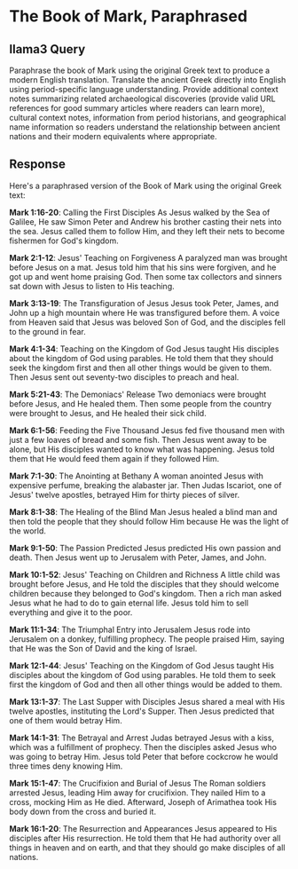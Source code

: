 # The Book of Mark, Paraphrased

## llama3 Query

Paraphrase the book of Mark using the original Greek text to produce a modern English translation. Translate the ancient Greek directly into English using period-specific language understanding. Provide additional context notes summarizing related archaeological discoveries (provide valid URL references for good summary articles where readers can learn more), cultural context notes, information from period historians, and geographical name information so readers understand the relationship between ancient nations and their modern equivalents where appropriate.

## Response

Here's a paraphrased version of the Book of Mark using the original Greek text:

**Mark 1:16-20**: Calling the First Disciples
As Jesus walked by the Sea of Galilee, He saw Simon Peter and Andrew his brother casting their nets into the sea. Jesus called them to follow Him, and they left their nets to become fishermen for God's kingdom.

**Mark 2:1-12**: Jesus' Teaching on Forgiveness
A paralyzed man was brought before Jesus on a mat. Jesus told him that his sins were forgiven, and he got up and went home praising God. Then some tax collectors and sinners sat down with Jesus to listen to His teaching.

**Mark 3:13-19**: The Transfiguration of Jesus
Jesus took Peter, James, and John up a high mountain where He was transfigured before them. A voice from Heaven said that Jesus was beloved Son of God, and the disciples fell to the ground in fear.

**Mark 4:1-34**: Teaching on the Kingdom of God
Jesus taught His disciples about the kingdom of God using parables. He told them that they should seek the kingdom first and then all other things would
be given to them. Then Jesus sent out seventy-two disciples to preach and heal.

**Mark 5:21-43**: The Demoniacs' Release
Two demoniacs were brought before Jesus, and He healed them. Then some people from the country were brought to Jesus, and He healed their sick child.

**Mark 6:1-56**: Feeding the Five Thousand
Jesus fed five thousand men with just a few loaves of bread and some fish. Then Jesus went away to be alone, but His disciples wanted to know what was happening. Jesus told them that He would feed them again if they followed Him.

**Mark 7:1-30**: The Anointing at Bethany
A woman anointed Jesus with expensive perfume, breaking the alabaster jar. Then Judas Iscariot, one of Jesus' twelve apostles, betrayed Him for thirty pieces of silver.

**Mark 8:1-38**: The Healing of the Blind Man
Jesus healed a blind man and then told the people that they should follow Him because He was the light of the world.

**Mark 9:1-50**: The Passion Predicted
Jesus predicted His own passion and death. Then Jesus went up to Jerusalem with Peter, James, and John.

**Mark 10:1-52**: Jesus' Teaching on Children and Richness
A little child was brought before Jesus, and He told the disciples that they should welcome children because they belonged to God's kingdom. Then a rich
man asked Jesus what he had to do to gain eternal life. Jesus told him to sell everything and give it to the poor.

**Mark 11:1-34**: The Triumphal Entry into Jerusalem
Jesus rode into Jerusalem on a donkey, fulfilling prophecy. The people praised Him, saying that He was the Son of David and the king of Israel.

**Mark 12:1-44**: Jesus' Teaching on the Kingdom of God
Jesus taught His disciples about the kingdom of God using parables. He told them to seek first the kingdom of God and then all other things would be added to them.

**Mark 13:1-37**: The Last Supper with Disciples
Jesus shared a meal with His twelve apostles, instituting the Lord's Supper. Then Jesus predicted that one of them would betray Him.

**Mark 14:1-31**: The Betrayal and Arrest
Judas betrayed Jesus with a kiss, which was a fulfillment of prophecy. Then the disciples asked Jesus who was going to betray Him. Jesus told Peter that
before cockcrow he would three times deny knowing Him.

**Mark 15:1-47**: The Crucifixion and Burial of Jesus
The Roman soldiers arrested Jesus, leading Him away for crucifixion. They nailed Him to a cross, mocking Him as He died. Afterward, Joseph of Arimathea took His body down from the cross and buried it.

**Mark 16:1-20**: The Resurrection and Appearances
Jesus appeared to His disciples after His resurrection. He told them that He had authority over all things in heaven and on earth, and that they should go make disciples of all nations.
